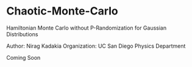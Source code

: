 # Chaotic-Monte-Carlo
Hamiltonian Monte Carlo without P-Randomization for Gaussian Distributions

Author: Nirag Kadakia
Organization: UC San Diego Physics Department

Coming Soon
